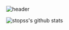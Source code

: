 ![header](https://capsule-render.vercel.app/api?type=Cylinder&color=CDE4AD&height=300&section=header&text=capsule%20render&fontSize=90)

<!--
**stopss/stopss** is a ✨ _special_ ✨ repository because its `README.md` (this file) appears on your GitHub profile.

Here are some ideas to get you started:

- 🔭 I’m currently working on ...
- 🌱 I’m currently learning ...
- 👯 I’m looking to collaborate on ...
- 🤔 I’m looking for help with ...
- 💬 Ask me about ...
- 📫 How to reach me: ...
- 😄 Pronouns: ...
- ⚡ Fun fact: ...
-->

![stopss's github stats](https://github-readme-stats.vercel.app/api?username=stopss&show_icons=true)
